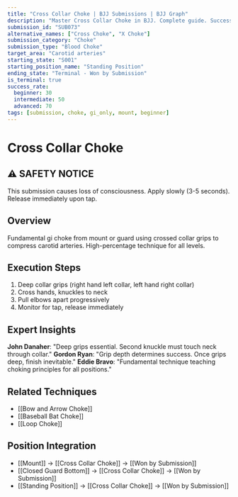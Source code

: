 ```yaml
---
title: "Cross Collar Choke | BJJ Submissions | BJJ Graph"
description: "Master Cross Collar Choke in BJJ. Complete guide. Success: Beginner 30%, Intermediate 50%, Advanced 70%."
submission_id: "SUB073"
alternative_names: ["Cross Choke", "X Choke"]
submission_category: "Choke"
submission_type: "Blood Choke"
target_area: "Carotid arteries"
starting_state: "S001"
starting_position_name: "Standing Position"
ending_state: "Terminal - Won by Submission"
is_terminal: true
success_rate:
  beginner: 30
  intermediate: 50
  advanced: 70
tags: [submission, choke, gi_only, mount, beginner]
---
```


# Cross Collar Choke

## ⚠️ SAFETY NOTICE
This submission causes loss of consciousness. Apply slowly (3-5 seconds). Release immediately upon tap.

## Overview
Fundamental gi choke from mount or guard using crossed collar grips to compress carotid arteries. High-percentage technique for all levels.

## Execution Steps
1. Deep collar grips (right hand left collar, left hand right collar)
2. Cross hands, knuckles to neck
3. Pull elbows apart progressively
4. Monitor for tap, release immediately

## Expert Insights
**John Danaher**: "Deep grips essential. Second knuckle must touch neck through collar."
**Gordon Ryan**: "Grip depth determines success. Once grips deep, finish inevitable."
**Eddie Bravo**: "Fundamental technique teaching choking principles for all positions."

## Related Techniques
- [[Bow and Arrow Choke]]
- [[Baseball Bat Choke]]
- [[Loop Choke]]

## Position Integration
- [[Mount]] → [[Cross Collar Choke]] → [[Won by Submission]]
- [[Closed Guard Bottom]] → [[Cross Collar Choke]] → [[Won by Submission]]
- [[Standing Position]] → [[Cross Collar Choke]] → [[Won by Submission]]
